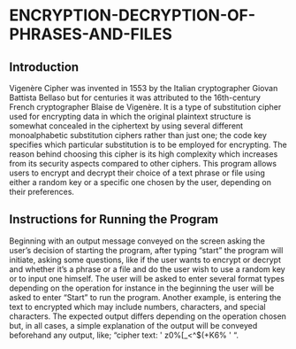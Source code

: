 # ENCRYPTION-DECRYPTION-OF-PHRASES-AND-FILES
## Introduction
Vigenère Cipher was invented in 1553 by the Italian cryptographer Giovan Battista Bellaso but for
centuries it was attributed to the 16th-century French cryptographer Blaise de Vigenère. It is a type of
substitution cipher used for encrypting data in which the original plaintext structure is somewhat
concealed in the ciphertext by using several different monoalphabetic substitution ciphers rather than
just one; the code key specifies which particular substitution is to be employed for encrypting.
The reason behind choosing this cipher is its high complexity which increases from its security aspects
compared to other ciphers.
This program allows users to encrypt and decrypt their choice of a text phrase or file using either a
random key or a specific one chosen by the user, depending on their preferences.
## Instructions for Running the Program
Beginning with an output message conveyed on the screen asking the user’s decision of starting the
program, after typing “start” the program will initiate, asking some questions, like if the user wants to
encrypt or decrypt and whether it’s a phrase or a file and do the user wish to use a random key or to
input one himself.
The user will be asked to enter several format types depending on the operation for instance in the
beginning the user will be asked to enter “Start” to run the program. Another example, is entering the
text to encrypted which may include numbers, characters, and special characters.
The expected output differs depending on the operation chosen but, in all cases, a simple explanation of
the output will be conveyed beforehand any output, like; “cipher text: ' z0%[_<^$(+K6% ' “.
